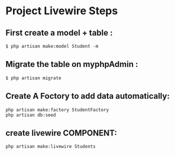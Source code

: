 # Project Livewire Steps

## First create a model + table :
```
$ php artisan make:model Student -m
```

## Migrate the table on myphpAdmin <Xampp>:
```
$ php artisan migrate
```

## Create A Foctory to add data automatically:
``` 
php artisan make:factory StudentFactory
php artisan db:seed
```

## create livewire COMPONENT:
```
php artisan make:livewire Students
```

